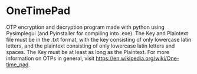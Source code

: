 # OneTimePad
OTP encryption and decryption program made with python using Pysimplegui (and Pyinstaller for compiling into .exe).  The Key and Plaintext file must be in the .txt format, with the key consisting of only lowercase latin letters, and the plaintext consisting of only lowercase latin letters and spaces. The Key must be at least as long as the Plaintext.  For more information on OTPs in general, visit https://en.wikipedia.org/wiki/One-time_pad.
